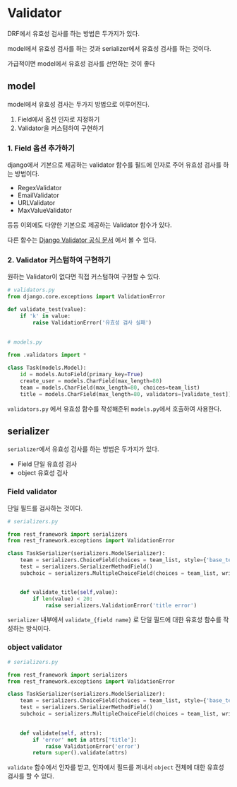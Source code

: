

# Validator





DRF에서 유효성 검사를 하는 방법은 두가지가 있다.



model에서 유효성 검사를 하는 것과 serializer에서 유효성 검사를 하는 것이다.



가급적이면 model에서 유효성 검사를 선언하는 것이 좋다





## model



model에서 유효성 검사는 두가지 방법으로 이루어진다.



1. Field에서 옵션 인자로 지정하기
2. Validator을 커스텀하여 구현하기



### 1. Field 옵션 추가하기



django에서 기본으로 제공하는 validator 함수를 필드에 인자로 주어 유효성 검사를 하는 방법이다.



- RegexValidator
- EmailValidator
- URLValidator
- MaxValueValidator



등등 이외에도 다양한 기본으로 제공하는 Validator 함수가 있다.

다른 함수는 [Django Validator 공식 문서](https://docs.djangoproject.com/en/3.2/ref/validators/) 에서 볼 수 있다.





### 2. Validator 커스텀하여 구현하기



원하는 Validator이 없다면 직접 커스텀하여 구현할 수 있다.



```python
# validators.py
from django.core.exceptions import ValidationError

def validate_test(value):
    if 'k' in value:
        raise ValidationError('유효성 검사 실패')
        
        
# models.py

from .validators import *

class Task(models.Model):
    id = models.AutoField(primary_key=True)
    create_user = models.CharField(max_length=80)
    team = models.CharField(max_length=80, choices=team_list)
    title = models.CharField(max_length=80, validators=[validate_test])
```



`validators.py` 에서 유효성 함수를 작성해준뒤 `models.py`에서 호출하여 사용한다.





## serializer 



`serializer`에서 유효성 검사를 하는 방법은 두가지가 있다.

- Field 단일 유효성 검사
- object 유효성 검사



### Field validator



단일 필드를 검사하는 것이다.



```python
# serializers.py

from rest_framework import serializers
from rest_framework.exceptions import ValidationError

class TaskSerializer(serializers.ModelSerializer):
    team = serializers.ChoiceField(choices = team_list, style={'base_template' : 'radio.html'})
    test = serializers.SerializerMethodField()
    subchoic = serializers.MultipleChoiceField(choices = team_list, write_only=True)


    def validate_title(self,value):
        if len(value) < 20:
            raise serializers.ValidationError('title error')
```



`serializer` 내부에서 `validate_{field name}` 로 단일 필드에 대한 유효성 함수를 작성하는 방식이다.



### object validator



```python
# serializers.py

from rest_framework import serializers
from rest_framework.exceptions import ValidationError

class TaskSerializer(serializers.ModelSerializer):
    team = serializers.ChoiceField(choices = team_list, style={'base_template' : 'radio.html'})
    test = serializers.SerializerMethodField()
    subchoic = serializers.MultipleChoiceField(choices = team_list, write_only=True)
    

    def validate(self, attrs):
        if 'error' not in attrs['title']:
            raise ValidationError('error')
        return super().validate(attrs)
```



`validate` 함수에서 인자를 받고, 인자에서 필드를 꺼내서 `object` 전체에 대한 유효성 검사를 할 수 있다.

